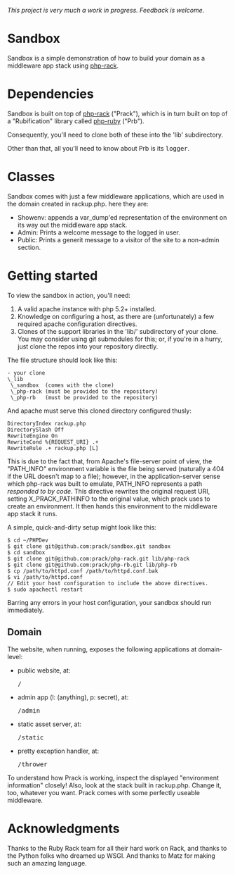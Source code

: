 _This project is very much a work in progress. Feedback is welcome._

Sandbox
=======

Sandbox is a simple demonstration of how to build your domain as a middleware app
stack using [php-rack](http://github.com/prack/php-rack).


Dependencies
============

Sandbox is built on top of [php-rack](http://github.com/prack/php-rack) ("Prack"), which
is in turn built on top of a "Rubification" library called 
[php-ruby](http://github.com/prack/php-rb "Prb Homepage") ("Prb").

Consequently, you'll need to clone both of these into the 'lib' subdirectory.

Other than that, all you'll need to know about Prb is its <tt>logger</tt>.

Classes
=======

Sandbox comes with just a few middleware applications, which are used in the domain
created in rackup.php. here they are:

* Showenv: appends a var_dump'ed representation of the environment on its way
  out the middleware app stack.
* Admin: Prints a welcome message to the logged in user.
* Public: Prints a generit message to a visitor of the site to a non-admin section.


Getting started
===============

To view the sandbox in action, you'll need:

1. A valid apache instance with php 5.2+ installed.
2. Knowledge on configuring a host, as there are (unfortunately) a few required
   apache configuration directives.
3. Clones of the support libraries in the 'lib/' subdirectory of your clone.
   You may consider using git submodules for this; or, if you're in a hurry, just clone
   the repos into your repository directly.

The file structure should look like this:

	- your clone
	\_lib
	 \_sandbox  (comes with the clone)
	 \_php-rack (must be provided to the repository)
	 \_php-rb   (must be provided to the repository)

And apache must serve this cloned directory configured thusly:

	DirectoryIndex rackup.php
	DirectorySlash Off
	RewriteEngine On
	RewriteCond %{REQUEST_URI} .+
	RewriteRule .+ rackup.php [L]

This is due to the fact that, from Apache's file-server point of view, the "PATH\_INFO"
environment variable is the file being served (naturally a 404 if the URL doesn't map to a file);
however, in the application-server sense which php-rack was built to emulate, PATH\_INFO
represents a path _responded to by code_. This directive rewrites the original
request URI, setting X\_PRACK_PATHINFO to the original value, which prack uses to create
an environment. It then hands this environment to the middleware app stack it runs.

A simple, quick-and-dirty setup might look like this:

	$ cd ~/PHPDev
	$ git clone git@github.com:prack/sandbox.git sandbox
	$ cd sandbox
	$ git clone git@github.com:prack/php-rack.git lib/php-rack
	$ git clone git@github.com:prack/php-rb.git lib/php-rb
	$ cp /path/to/httpd.conf /path/to/httpd.conf.bak
	$ vi /path/to/httpd.conf
	// Edit your host configuration to include the above directives.
	$ sudo apachectl restart

Barring any errors in your host configuration, your sandbox should run immediately.


Domain
------

The website, when running, exposes the following applications at domain-level:

* public website, at:                       <br /><pre>/</pre>
* admin app (l: (anything), p: secret), at: <br /><pre>/admin</pre>
* static asset server, at:                  <br /><pre>/static</pre>
* pretty exception handler, at:             <br /><pre>/thrower</pre>

To understand how Prack is working, inspect the displayed "environment information" closely!
Also, look at the stack built in rackup.php. Change it, too, whatever you want. Prack comes
with some perfectly useable middleware.


Acknowledgments
===============

Thanks to the Ruby Rack team for all their hard work on Rack, and thanks to the Python folks
who dreamed up WSGI. And thanks to Matz for making such an amazing language.
